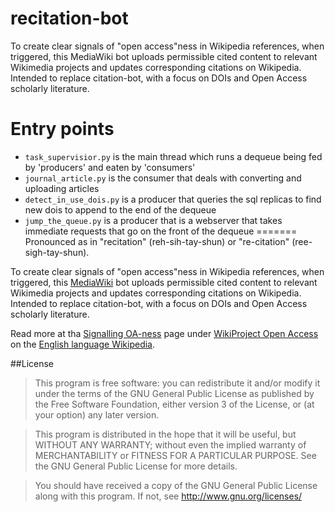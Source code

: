 recitation-bot
==============
To create clear signals of "open access"ness in Wikipedia references, when triggered, this MediaWiki bot uploads permissible cited content to relevant Wikimedia projects and updates corresponding citations on Wikipedia. Intended to replace citation-bot, with a focus on DOIs and Open Access scholarly literature.

Entry points
============
+ `task_supervisior.py` is the main thread which runs a dequeue being fed by 'producers' and eaten by 'consumers'
+ `journal_article.py` is the consumer that deals with converting and uploading articles
+ `detect_in_use_dois.py` is a producer that queries the sql replicas to find new dois to append to the end of the dequeue
+ `jump_the_queue.py` is a producer that is a webserver that takes immediate requests that go on the front of the dequeue
=======
Pronounced as in "recitation" (reh-sih-tay-shun) or "re-citation" (ree-sigh-tay-shun).

To create clear signals of "open access"ness in Wikipedia references, when triggered, this [MediaWiki](https://mediawiki.org/) bot uploads permissible cited content to relevant Wikimedia projects and updates corresponding citations on Wikipedia. Intended to replace citation-bot, with a focus on DOIs and Open Access scholarly literature.

Read more at tha [Signalling OA-ness](https://en.wikipedia.org/wiki/Wikipedia:WikiProject_Open_Access/Signalling_OA-ness) page under [WikiProject Open Access](https://en.wikipedia.org/wiki/Wikipedia:WikiProject_Open_Access) on the [English language Wikipedia](https://en.wikipedia.org/).

##License

> This program is free software: you can redistribute it and/or modify
> it under the terms of the GNU General Public License as published by
> the Free Software Foundation, either version 3 of the License, or
> (at your option) any later version.

> This program is distributed in the hope that it will be useful,
> but WITHOUT ANY WARRANTY; without even the implied warranty of
> MERCHANTABILITY or FITNESS FOR A PARTICULAR PURPOSE.  See the
> GNU General Public License for more details.

> You should have received a copy of the GNU General Public License
> along with this program.  If not, see <http://www.gnu.org/licenses/>